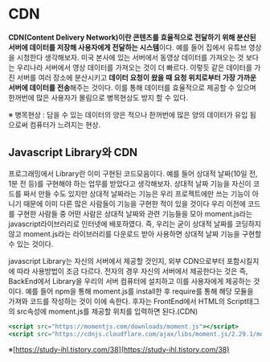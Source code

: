 # CDN

**CDN(Content Delivery Network)이란 콘텐츠를 효율적으로 전달하기 위해 분산된 서버에 데이터를 저장해 사용자에게 전달하는 시스템**이다. 예를 들어 집에서 유튜브 영상을 시청한다 생각해보자. 미국 본사에 있는 서버에서 동영상 데이터를 가져오는 것 보다는 우리나라 서버에서 영상 데이터를 가져오는 것이 더 빠르다. 이렇듯 같은 데이터를 가진 서버를 여러 장소에 분산시키고 **데이터 요청이 왔을 때 요청 위치로부터 가장 가까운 서버에 데이터를 전송**해주는 것이다. 이를 통해 데이터를 효율적으로 제공할 수 있으며 한꺼번에 많은 사용자가 몰림으로 병목현상도 방지 할 수 있다.

※ 병목현상 : 담을 수 있는 데이터의 양은 적으나 한꺼번에 많은 양의 데이터가 유입 됨으로써 컴퓨터가 느려지는 현상.

## Javascript Library와 CDN

프로그래밍에서 Library란 이미 구현된 코드모음이다. 예를 들어 상대적 날짜(10일 전, 1분 전 등)를 구현해야 하는 업무를 받았다고 생각해보자. 상대적 날짜 기능을 자신이 코드를 짜서 만들 수도 있지만 상대적 날짜라는 기능은 우리 프로젝트에만 쓰는 기능이 아니기 때문에 이미 다른 많은 사람들이 기능을 구현한 적이 있을 것이다 우리 이전에 코드를 구현한 사람들 중 어떤 사람은 상대적 날짜와 관련 기능들을 모아 moment.js라는 javascript라이브러리로 인터넷에 배포하였다. 즉, 우리는 굳이 상대적 날짜를 코딩하지 않고 moment.js라는 라이브러리를 다운로드 받아 사용하면 상대적 날짜 기능을 구현할 수 있는 것이다.

javascript Library는 자신의 서버에서 제공할 것인지, 외부 CDN으로부터 포함시킬지에 따라 사용방법이 조금 다르다. 전자의 경우 자신의 서버에서 제공한다는 것은 즉, BackEnd에서 Library을 우리의 서버 컴퓨터에 설치하고 이를 사용자에게 제공하는 것이다. 예를 들어 npm을 통해 moment.js를 install한 후 require를 통해 해당 모듈을 가져와 코드를 작성하는 것이 이에 속한다. 후자는 FrontEnd에서 HTML의 Script태그의 src속성에 moment.js를 제공할 위치를 입력하면 된다.(CDN)

```jsx
<script src="https://momentjs.com/downloads/moment.js"></script>
<script src="https://cdnjs.cloudflare.com/ajax/libs/moment.js/2.29.1/moment.min.js" integrity="sha512-qTXRIMyZIFb8iQcfjXWCO8+M5Tbc38Qi5WzdPOYZHIlZpzBHG3L3by84BBBOiRGiEb7KKtAOAs5qYdUiZiQNNQ==" crossorigin="anonymous"></script>
```

※[https://study-ihl.tistory.com/38](https://study-ihl.tistory.com/38)
